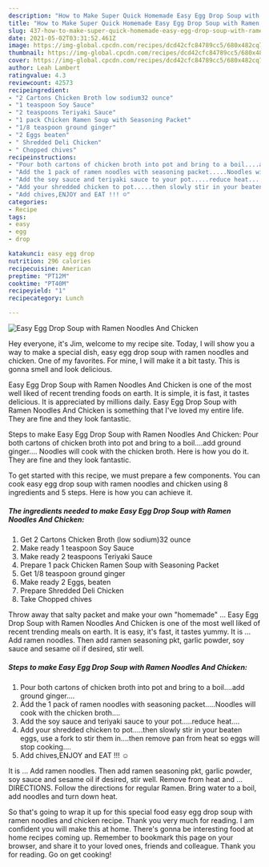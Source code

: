 ```yaml
---
description: "How to Make Super Quick Homemade Easy Egg Drop Soup with Ramen Noodles And Chicken"
title: "How to Make Super Quick Homemade Easy Egg Drop Soup with Ramen Noodles And Chicken"
slug: 437-how-to-make-super-quick-homemade-easy-egg-drop-soup-with-ramen-noodles-and-chicken
date: 2021-05-02T03:31:52.461Z
image: https://img-global.cpcdn.com/recipes/dcd42cfc84789cc5/680x482cq70/easy-egg-drop-soup-with-ramen-noodles-and-chicken-recipe-main-photo.jpg
thumbnail: https://img-global.cpcdn.com/recipes/dcd42cfc84789cc5/680x482cq70/easy-egg-drop-soup-with-ramen-noodles-and-chicken-recipe-main-photo.jpg
cover: https://img-global.cpcdn.com/recipes/dcd42cfc84789cc5/680x482cq70/easy-egg-drop-soup-with-ramen-noodles-and-chicken-recipe-main-photo.jpg
author: Leah Lambert
ratingvalue: 4.3
reviewcount: 42573
recipeingredient:
- "2 Cartons Chicken Broth low sodium32 ounce"
- "1 teaspoon Soy Sauce"
- "2 teaspoons Teriyaki Sauce"
- "1 pack Chicken Ramen Soup with Seasoning Packet"
- "1/8 teaspoon ground ginger"
- "2 Eggs beaten"
- " Shredded Deli Chicken"
- " Chopped chives"
recipeinstructions:
- "Pour both cartons of chicken broth into pot and bring to a boil....add ground ginger...."
- "Add the 1 pack of ramen noodles with seasoning packet.....Noodles will cook with the chicken broth...."
- "Add the soy sauce and teriyaki sauce to your pot.....reduce heat...."
- "Add your shredded chicken to pot.....then slowly stir in your beaten eggs, use a fork to stir them in....then remove pan from heat so eggs will stop cooking...."
- "Add chives,ENJOY and EAT !!! ☺️"
categories:
- Recipe
tags:
- easy
- egg
- drop

katakunci: easy egg drop 
nutrition: 296 calories
recipecuisine: American
preptime: "PT12M"
cooktime: "PT40M"
recipeyield: "1"
recipecategory: Lunch

---
```



![Easy Egg Drop Soup with Ramen Noodles And Chicken](https://img-global.cpcdn.com/recipes/dcd42cfc84789cc5/680x482cq70/easy-egg-drop-soup-with-ramen-noodles-and-chicken-recipe-main-photo.jpg)

Hey everyone, it's Jim, welcome to my recipe site. Today, I will show you a way to make a special dish, easy egg drop soup with ramen noodles and chicken. One of my favorites. For mine, I will make it a bit tasty. This is gonna smell and look delicious.

Easy Egg Drop Soup with Ramen Noodles And Chicken is one of the most well liked of recent trending foods on earth. It is simple, it is fast, it tastes delicious. It is appreciated by millions daily. Easy Egg Drop Soup with Ramen Noodles And Chicken is something that I've loved my entire life. They are fine and they look fantastic.

Steps to make Easy Egg Drop Soup with Ramen Noodles And Chicken: Pour both cartons of chicken broth into pot and bring to a boil….add ground ginger…. Noodles will cook with the chicken broth. Here is how you do it. They are fine and they look fantastic.


To get started with this recipe, we must prepare a few components. You can cook easy egg drop soup with ramen noodles and chicken using 8 ingredients and 5 steps. Here is how you can achieve it.

<!--inarticleads1-->

##### The ingredients needed to make Easy Egg Drop Soup with Ramen Noodles And Chicken:

1. Get 2 Cartons Chicken Broth (low sodium)32 ounce
1. Make ready 1 teaspoon Soy Sauce
1. Make ready 2 teaspoons Teriyaki Sauce
1. Prepare 1 pack Chicken Ramen Soup with Seasoning Packet
1. Get 1/8 teaspoon ground ginger
1. Make ready 2 Eggs, beaten
1. Prepare  Shredded Deli Chicken
1. Take  Chopped chives


Throw away that salty packet and make your own &#34;homemade&#34; … Easy Egg Drop Soup with Ramen Noodles And Chicken is one of the most well liked of recent trending meals on earth. It is easy, it&#39;s fast, it tastes yummy. It is … Add ramen noodles. Then add ramen seasoning pkt, garlic powder, soy sauce and sesame oil if desired, stir well. 

<!--inarticleads2-->

##### Steps to make Easy Egg Drop Soup with Ramen Noodles And Chicken:

1. Pour both cartons of chicken broth into pot and bring to a boil....add ground ginger....
1. Add the 1 pack of ramen noodles with seasoning packet.....Noodles will cook with the chicken broth....
1. Add the soy sauce and teriyaki sauce to your pot.....reduce heat....
1. Add your shredded chicken to pot.....then slowly stir in your beaten eggs, use a fork to stir them in....then remove pan from heat so eggs will stop cooking....
1. Add chives,ENJOY and EAT !!! ☺️


It is … Add ramen noodles. Then add ramen seasoning pkt, garlic powder, soy sauce and sesame oil if desired, stir well. Remove from heat and … DIRECTIONS. Follow the directions for regular Ramen. Bring water to a boil, add noodles and turn down heat. 

So that's going to wrap it up for this special food easy egg drop soup with ramen noodles and chicken recipe. Thank you very much for reading. I am confident you will make this at home. There's gonna be interesting food at home recipes coming up. Remember to bookmark this page on your browser, and share it to your loved ones, friends and colleague. Thank you for reading. Go on get cooking!
